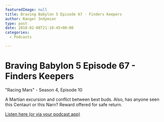 ```yaml
---
featuredImage: null
title: Braving Babylon 5 Episode 67 - Finders Keepers
author: Ranger 3ndymion
type: post
date: 2018-02-08T21:10:45+00:00
categories:
  - Podcasts

---
```

# Braving Babylon 5 Episode 67 - Finders Keepers

"Racing Mars" - Season 4, Episode 10

A Martian excursion and conflict between best buds. Also, has anyone seen this Centauri or this Narn? Reward offered for safe return.

[Listen here (or via your podcast app)](http://bravingbabylon5.libsyn.com/episode-67-finders-keepers "Braving Babylon 5 Episode 67 - Finders Keepers")
